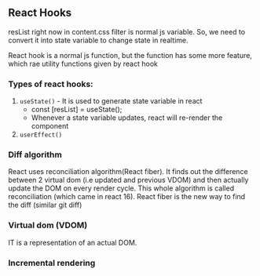 ## React Hooks
resList right now in content.css filter is normal js variable. So, we need to convert it into state variable to change state in realtime.

React hook is a normal js function, but the function has some more feature, which rae utility functions given by react hook

### Types of react hooks: 
1. `useState()` - It is used to generate state variable in react 
    - const [resList] = useState();
    - Whenever a state variable updates, react will re-render the component
2. `userEffect()`


### Diff algorithm
React uses reconciliation algorithm(React fiber). It finds out the difference between 2 virtual dom (i.e updated and previous VDOM) and then actually update the DOM on every render cycle. This whole algorithm is called reconciliation (which came in react 16).
React fiber is the new way to find the diff (similar git diff)

### Virtual dom (VDOM)

IT is a representation of an actual DOM. 

### Incremental rendering